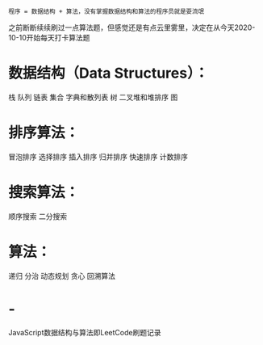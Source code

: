 ```
程序 = 数据结构 + 算法，没有掌握数据结构和算法的程序员就是耍流氓
```
之前断断续续刷过一点算法题，但感觉还是有点云里雾里，决定在从今天2020-10-10开始每天打卡算法题

# 数据结构（Data Structures）：
 栈
 队列
 链表
 集合
 字典和散列表
 树
 二叉堆和堆排序
 图
 
# 排序算法：
 冒泡排序
 选择排序
 插入排序
 归并排序
 快速排序
 计数排序
 
# 搜索算法：
 顺序搜索
 二分搜索
 
# 算法：
 递归
 分治
 动态规划
 贪心
 回溯算法
# -
JavaScript数据结构与算法即LeetCode刷题记录
